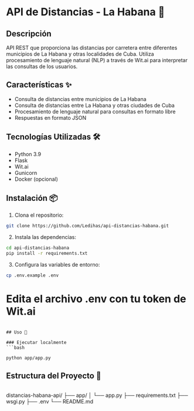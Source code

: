# API de Distancias - La Habana 🚗

## Descripción
API REST que proporciona las distancias por carretera entre diferentes municipios de La Habana y otras localidades de Cuba. Utiliza procesamiento de lenguaje natural (NLP) a través de Wit.ai para interpretar las consultas de los usuarios.

## Características ✨
- Consulta de distancias entre municipios de La Habana
- Consulta de distancias entre La Habana y otras ciudades de Cuba
- Procesamiento de lenguaje natural para consultas en formato libre
- Respuestas en formato JSON

## Tecnologías Utilizadas 🛠️
- Python 3.9
- Flask
- Wit.ai
- Gunicorn
- Docker (opcional)

## Instalación 📦

1. Clona el repositorio:
```bash
git clone https://github.com/Ledihas/api-distancias-habana.git
```

2. Instala las dependencias:

```bash
cd api-distancias-habana
pip install -r requirements.txt
```


3. Configura las variables de entorno:

```bash
cp .env.example .env
```


# Edita el archivo .env con tu token de Wit.ai
```

## Uso 🚀

### Ejecutar localmente
```bash

python app/app.py
```



## Estructura del Proyecto 📁

```
```
distancias-habana-api/
├── app/
│ └── app.py
├── requirements.txt
├── wsgi.py
├── .env
└── README.md
```
